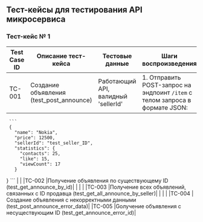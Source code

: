 ## Тест-кейсы для тестирования API микросервиса

### Тест-кейс № 1

|Test Case ID|Описание тест-кейса|Тестовые данные|Шаги воспроизведения|Ожидаемый результат|Фактический результат|Статус прохождения|
|------------|-------------------|---------------|--------------------|-------------------|---------------------|------------------|
|TC-001      |Создание объявления (test_post_announce)|Работающий API, валидный 'sellerId'|1. Отправить POST-запрос на эндпоинт `/item` с телом запроса в формате JSON:

     ```
	 {
       "name": "Nokia",
       "price": 12500,
       "sellerId": "test_seller_ID",
       "statistics": {
         "contacts": 25,
         "like": 15,
         "viewCount": 17
       }
}
     ```   |   |
|TC-002      |Получение объявления по существующему ID (test_get_announce_by_id)|   |   |   |
|TC-003      |Получение всех объявлений, связанных с ID продавца (test_get_all_announce_by_seller)|   |   |   |
|TC-004      |Создание объявления с некорректными данными (test_post_announce_error_data)|
|TC-005      |Gолучение объявления с  несуществующим ID (test_get_announce_error_id)|
